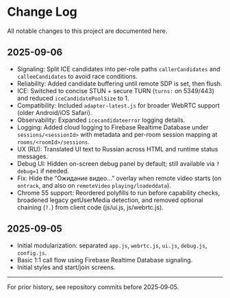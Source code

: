 # Change Log

All notable changes to this project are documented here.

## 2025-09-06

- Signaling: Split ICE candidates into per-role paths `callerCandidates` and `calleeCandidates` to avoid race conditions.
- Reliability: Added candidate buffering until remote SDP is set, then flush.
- ICE: Switched to concise STUN + secure TURN (`turns:` on 5349/443) and reduced `iceCandidatePoolSize` to 1.
- Compatibility: Included `adapter-latest.js` for broader WebRTC support (older Android/iOS Safari).
- Observability: Expanded `icecandidateerror` logging details.
- Logging: Added cloud logging to Firebase Realtime Database under `sessions/<sessionId>` with metadata and per-room session mapping at `rooms/<roomId>/sessions`.
- UX (RU): Translated UI text to Russian across HTML and runtime status messages.
- Debug UI: Hidden on-screen debug panel by default; still available via `?debug=1` if needed.
- Fix: Hide the “Ожидание видео…” overlay when remote video starts (on `ontrack`, and also on `remoteVideo` `playing/loadeddata`).
- Chrome 55 support: Reordered polyfills to run before capability checks, broadened legacy getUserMedia detection, and removed optional chaining (`?.`) from client code (js/ui.js, js/webrtc.js).

## 2025-09-05

- Initial modularization: separated `app.js`, `webrtc.js`, `ui.js`, `debug.js`, `config.js`.
- Basic 1:1 call flow using Firebase Realtime Database signaling.
- Initial styles and start/join screens.

---

For prior history, see repository commits before 2025‑09‑05.
